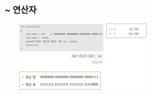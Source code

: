 # \~ 연산자

<figure><img src="../../../../../.gitbook/assets/image (4) (1).png" alt=""><figcaption></figcaption></figure>

